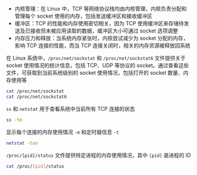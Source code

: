 - 内核管理：在 Linux 中，TCP 等网络协议栈均由内核管理，内核负责分配和管理每个 socket 使用的内存，包括发送缓冲区和接收缓冲区
- 缓冲区：TCP 的性能和内存使用密切相关，因为 TCP 使用缓冲区来存储待发送及已接收但未被应用读取的数据，缓冲区大小可通过 socket 选项调整
- 内存压力和释放：当系统内存紧张时，内核尝试减少为 socket 分配的内存，影响 TCP 连接的性能，而当 TCP 连接关闭时，相关的内存资源被释放回系统

在 Linux 系统中，`/proc/net/sockstat` 和 `/proc/net/sockstat6` 文件提供关于 socket 使用情况的统计信息，包括 TCP、UDP 等协议的 socket。通过查看这些文件，可获取到当前系统级别的 socket 使用情况，包括打开的 socket 数量、内存使用等

```bash
cat /proc/net/sockstat
cat /proc/net/sockstat6
```

`ss` 和 `netstat` 用于查看系统中当前所有 TCP 连接的状态

```bash
ss -tm
```

显示每个连接的内存使用情况 `-m` 和定时器信息 `-t`

```bash
netstat -tan
```

`/proc/[pid]/status` 文件提供特定进程的内存使用情况，其中 `[pid]` 是进程的 ID

```bash
cat /proc/[pid]/status
```

